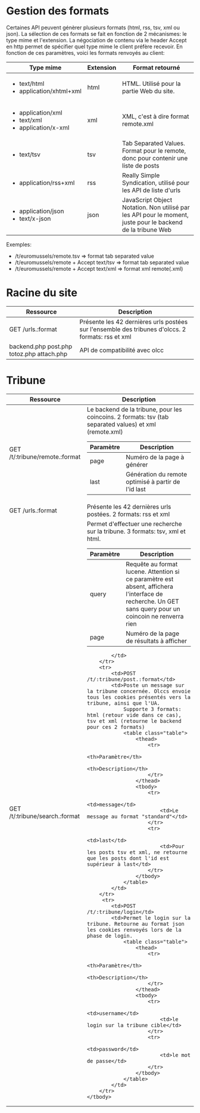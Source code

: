 # Gestion des formats

Certaines API peuvent génèrer plusieurs formats (html, rss, tsv, xml ou json). La sélection de ces formats se fait en fonction
de 2 mécanismes: le type mime et l'extension. La négociation de contenu via le header Accept en http permet de spécifier
quel type mime le client préfère recevoir. En fonction de ces paramètres, voici les formats renvoyés au client:

<table class="table">
    <thead>
        <tr>
            <th>Type mime</th>
            <th>Extension</th>
            <th>Format retourné</th>
        </tr>
    </thead>
    <tbody>
        <tr>
            <td>
                <ul>
                    <li>text/html</li>
                    <li>application/xhtml+xml</li>
                </ul>
            </td>
            <td>html</td>
            <td>HTML. Utilisé pour la partie Web du site.</td>
        </tr>
        <tr>
            <td>
                <ul>
                    <li>application/xml</li>
                    <li>text/xml</li>
                    <li>application/x-xml</li>
                </ul>
            </td>
            <td>xml</td>
            <td>XML, c'est à dire format remote.xml</td>
        </tr>
        <tr>
            <td>
                <ul>
                    <li>text/tsv</li>
                </ul>
            </td>
            <td>tsv</td>
            <td>Tab Separated Values. Format pour le remote, donc pour contenir une liste de posts</td>
        </tr>
        <tr>
            <td>
                <ul>
                    <li>application/rss+xml</li>
                </ul>
            </td>
            <td>rss</td>
            <td>Really Simple Syndication, utilisé pour les API de liste d'urls</td>
        </tr>
        <tr>
            <td>
                <ul>
                    <li>application/json</li>
                    <li>text/x-json</li>
                </ul>
            </td>
            <td>json</td>
            <td>JavaScript Object Notation. Non utilisé par les API pour le moment, juste pour le backend de la tribune Web</td>
        </tr>
    </tbody>
</table>

Exemples:

* /t/euromussels/remote.tsv => format tab separated value
* /t/euromussels/remote + Accept text/tsv => format tab separated value
* /t/euromussels/remote + Accept text/xml => format xml remote(.xml)



# Racine du site

<table class="table">
    <thead>
        <tr>
            <th>Ressource</th>
            <th>Description</th>
        </tr>
    </thead>
    <tbody>
        <tr>
            <td>GET /urls.:format</td>
            <td>Présente les 42 dernières urls postées sur l'ensemble des tribunes d'olccs. 2 formats: rss et xml</td>
        </tr>
        <tr>
            <td>backend.php post.php totoz.php attach.php</td>
            <td>API de compatibilité avec olcc</td>
        </tr>
    </tbody>
</table>

# Tribune

<table class="table">
    <thead>
        <tr>
            <th>Ressource</th>
            <th>Description</th>
        </tr>
    </thead>
    <tbody>
        <tr>
            <td>GET /t/:tribune/remote.:format</td>
            <td>Le backend de la tribune, pour les coincoins. 2 formats: tsv (tab separated values) et xml (remote.xml)
                <table class="table">
                    <thead>
                        <tr>
                            <th>Paramètre</th>
                            <th>Description</th>
                        </tr>
                    </thead>
                    <tbody>
                        <tr>
                            <td>page</td>
                            <td>Numéro de la page à générer</td>
                        </tr>
                        <tr>
                            <td>last</td>
                            <td>Génération du remote optimisé à partir de l'id last</td>
                        </tr>
                    </tbody>
                </table>
            </td>
        </tr>
        <tr>
            <td>GET /urls.:format</td>
            <td>Présente les 42 dernières urls postées. 2 formats: rss et xml</td>
        </tr>
        <tr>
            <td>GET /t/:tribune/search.:format</td>
            <td>Permet d'effectuer une recherche sur la tribune. 3 formats: tsv, xml et html.
                <table class="table">
                    <thead>
                        <tr>
                            <th>Paramètre</th>
                            <th>Description</th>
                        </tr>
                    </thead>
                    <tbody>
                        <tr>
                            <td>query</td>
                            <td>Requête au format lucene.
                                <span class="label label-warning">Attention</span> si ce paramètre est absent, affichera l'interface
                                de recherche. Un GET sans query pour un coincoin ne renverra rien</td>
                        </tr>
                        <tr>
                            <td>page</td>
                            <td>Numéro de la page de résultats à afficher</td>
                        </tr>
                    </tbody>
                </table>

            </td>
        </tr>
        <tr>
            <td>POST /t/:tribune/post.:format</td>
            <td>Poste un message sur la tribune concernée. Olccs envoie tous les cookies présentés vers la tribune, ainsi que l'UA.
                Supporte 3 formats: html (retour vide dans ce cas), tsv et xml (retourne le backend pour ces 2 formats)
                <table class="table">
                    <thead>
                        <tr>
                            <th>Paramètre</th>
                            <th>Description</th>
                        </tr>
                    </thead>
                    <tbody>
                        <tr>
                            <td>message</td>
                            <td>Le message au format "standard"</td>
                        </tr>
                        <tr>
                            <td>last</td>
                            <td>Pour les posts tsv et xml, ne retourne que les posts dont l'id est supérieur à last</td>
                        </tr>
                    </tbody>
                </table>
            </td>
        </tr>
         <tr>
            <td>POST /t/:tribune/login</td>
            <td>Permet le login sur la tribune. Retourne au format json les cookies renvoyés lors de la phase de login.
                <table class="table">
                    <thead>
                        <tr>
                            <th>Paramètre</th>
                            <th>Description</th>
                        </tr>
                    </thead>
                    <tbody>
                        <tr>
                            <td>username</td>
                            <td>le login sur la tribune cible</td>
                        </tr>
                        <tr>
                            <td>password</td>
                            <td>le mot de passe</td>
                        </tr>
                    </tbody>
                </table>
            </td>
        </tr>
    </tbody>
</table>

